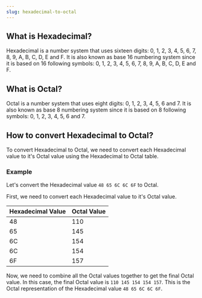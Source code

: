 ```yaml
---
slug: hexadecimal-to-octal
---
```


## What is Hexadecimal?

Hexadecimal is a number system that uses sixteen digits: 0, 1, 2, 3, 4, 5, 6, 7, 8, 9, A, B, C, D, E and F. It is also known as base 16 numbering system since it is based on 16 following symbols: 0, 1, 2, 3, 4, 5, 6, 7, 8, 9, A, B, C, D, E and F.

## What is Octal?

Octal is a number system that uses eight digits: 0, 1, 2, 3, 4, 5, 6 and 7. It is also known as base 8 numbering system since it is based on 8 following symbols: 0, 1, 2, 3, 4, 5, 6 and 7.

## How to convert Hexadecimal to Octal?

To convert Hexadecimal to Octal, we need to convert each Hexadecimal value to it's Octal value using the Hexadecimal to Octal table.

### Example

Let's convert the Hexadecimal value `48 65 6C 6C 6F` to Octal.

First, we need to convert each Hexadecimal value to it's Octal value.

| Hexadecimal Value | Octal Value |
| ----------------- | ----------- |
| 48                | 110         |
| 65                | 145         |
| 6C                | 154         |
| 6C                | 154         |
| 6F                | 157         |

Now, we need to combine all the Octal values together to get the final Octal value. In this case, the final Octal value is `110 145 154 154 157`. This is the Octal representation of the Hexadecimal value `48 65 6C 6C 6F`.
